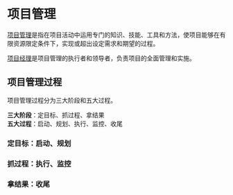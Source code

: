 # 项目管理

<u>项目管理</u>是指在项目活动中运用专门的知识、技能、工具和方法，使项目能够在有限资源限定条件下，实现或超出设定需求和期望的过程。

<u>项目经理</u>是项目管理的执行者和领导者，负责项目的全面管理和实施。

## 项目管理过程

项目管理过程分为三大阶段和五大过程。

**三大阶段**：定目标、抓过程、拿结果<br/>
**五大过程**：启动、规划、执行、监控、收尾

### 定目标：启动、规划

### 抓过程：执行、监控

### 拿结果：收尾